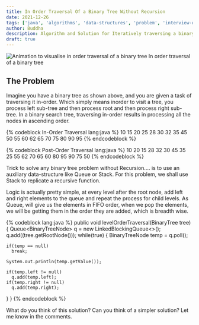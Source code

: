```yaml
---
title: In Order Traversal Of a Binary Tree Without Recursion
date: 2021-12-26
tags: ['java', 'algorithms', 'data-structures', 'problem', 'interview-question', 'binary-tree']
author: Buddha
description: Algorithm and Solution for Iteratively traversing a binary tree in-order
draft: true
---
```


<img src="/blog/assets/svgs/2021/12/in-order-traversal-new.svg" alt="Animation to visualise in order traversal of a binary tree"/>
<span class="caption">In order traversal of a binary tree</span>

## The Problem

Imagine you have a binary tree as shown above, and you are given a task of traversing it in-order. Which simply means inorder to visit a tree, you process left sub-tree and then process root and then process right sub-tree. In a binary search tree, traversing in-order results in processing all the nodes in ascending order.

{% codeblock In-Order Traversal lang:java %}
10 15 20 25 28 30 32 35 45 50 55 60 62 65 70 75 80 90 95
{% endcodeblock %}

{% codeblock Post-Order Traversal lang:java %}
10 20 15 28 32 30 45 35 25 55 62 70 65 60 80 95 90 75 50
{% endcodeblock %}

<!-- more -->

Trick to solve any binary tree problem without Recursion.... is to use an auxiliary data-structure like Queue or Stack. For this problem, we shall use Stack to replicate a recursive function. 

Logic is actually pretty simple, at every level after the root node, add left and right elements to the queue and repeat the process for child levels. As Queue, will give us the elements in FIFO order, when we pop the elements, we will be getting them in the order they are added, which is breadth wise.

{% codeblock lang:java %}
public void levelOrderTraversal(BinaryTree<Integer> tree) {
  Queue<BinaryTreeNode<Integer>> q = new LinkedBlockingQueue<>();
  q.add((tree.getRootNode()));
  while(true) {
    BinaryTreeNode<Integer> temp = q.poll();

    if(temp == null)
      break;

    System.out.println(temp.getValue());

    if(temp.left != null)
      q.add(temp.left);
    if(temp.right != null)
      q.add(temp.right);
  }
}
{% endcodeblock %}

What do you think of this solution? Can you think of a simpler solution? Let me know in the comments.
